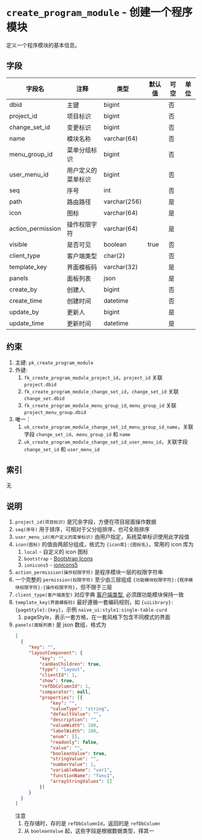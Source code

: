 # `create_program_module` - 创建一个程序模块

定义一个程序模块的基本信息。

## 字段

| 字段名            | 注释               | 类型         | 默认值 | 可空 | 单位 |
| ----------------- | ------------------ | ------------ | ------ | ---- | ---- |
| dbid              | 主键               | bigint       |        | 否   |      |
| project_id        | 项目标识           | bigint       |        | 否   |      |
| change_set_id     | 变更标识           | bigint       |        | 否   |      |
| name              | 模块名称           | varchar(64)  |        | 否   |      |
| menu_group_id     | 菜单分组标识       | bigint       |        | 否   |      |
| user_menu_id      | 用户定义的菜单标识 | bigint       |        | 否   |      |
| seq               | 序号               | int          |        | 否   |      |
| path              | 路由路径           | varchar(256) |        | 是   |      |
| icon              | 图标               | varchar(64)  |        | 是   |      |
| action_permission | 操作权限字符       | varchar(64)  |        | 是   |      |
| visible           | 是否可见           | boolean      | true   | 否   |      |
| client_type       | 客户端类型         | char(2)      |        | 否   |      |
| template_key      | 界面模板码         | varchar(32)  |        | 是   |      |
| panels            | 面板列表           | json         |        | 是   |      |
| create_by         | 创建人             | bigint       |        | 否   |      |
| create_time       | 创建时间           | datetime     |        | 否   |      |
| update_by         | 更新人             | bigint       |        | 是   |      |
| update_time       | 更新时间           | datetime     |        | 是   |      |

## 约束

1. 主键: `pk_create_program_module`
2. 外键: 
   1. `fk_create_program_module_project_id`，`project_id` 关联 `project.dbid`
   2. `fk_create_program_module_change_set_id`，`change_set_id` 关联 `change_set.dbid`
   3. `fk_create_program_module_menu_group_id`, `menu_group_id` 关联 `project_menu_group.dbid`
3. 唯一：
   1. `uk_create_program_module_change_set_id_menu_group_id_name`，关联字段 `change_set_id`、`menu_group_id` 和 `name`
   2. `uk_create_program_module_change_set_id_user_menu_id`，关联字段 `change_set_id` 和 `user_menu_id`

## 索引

无

## 说明

1. `project_id(项目标识)` 是冗余字段，方便在项目层面操作数据
2. `seq(序号)` 用于排序，可相对于父分组排序，也可全局排序
3. `user_menu_id(用户定义的菜单标识)` 由用户指定，系统菜单标识使用此字段值
4. `icon(图标)` 的值由两部分组成，格式为 `{icon库}:{图标名}`，常用的 icon 库为
   1. `local` - 自定义的 icon 图标
   2. `bootstrap` - [Bootstrap Icons](https://icons.getbootstrap.com/)
   3. `ionicons5` - [ionicons5](https://xicons.org)
5. `action_permission(操作权限字符)` 是程序模块一层的权限字符串
6. 一个完整的 `permission(权限字符)` 至少由三层组成 `{功能模块权限字符}:{程序模块权限字符}:{操作权限字符}`，但不限于三层
7. `client_type(客户端类型)` 对应字典 [客户端类型](../data/dict/2009_client_type.md), 必须跟功能模块保持一致
8. `template_key(界面模板码)` 最好遵循一套编码规则，如 `{uiLibrary}:{pageStyle}:{key}`，示例 `naive_ui:style1:single-table-curd`
   1. pageStyle，表示一套方格，在一套风格下包含不同模式的界面
9. `panels(面板列表)` 是 json 数组，格式为
   ```json
   [
     {
        "key": "",
        "layoutComponent": {
            "key": "",
            "canHasChildren": true,
            "type": "layout",
            "clientId": 1,
            "show": true,
            "refDbColumnId": 1,
            "comparator": null,
            "properties": [{
                "key": "",
                "valueType": "string",
                "defaultValue": "",
                "description": "",
                "valueWidth": 100,
                "labelWidth": 100,
                "enum": [],
                "readonly": false,
                "value": "",
                "booleanValue": true,
                "stringValue": "",
                "numberValue": 1,
                "variableName": "var1",
                "functionName": "func1",
                "arrayStringValues": []
            }]
        }
     }
   ]
   ```
   注意
   1. 在存储时，存的是 `refDbColumnId`，返回的是 `refDbColumn`
   2. 从 `booleanValue` 起，这些字段是根据数据类型，择其一
